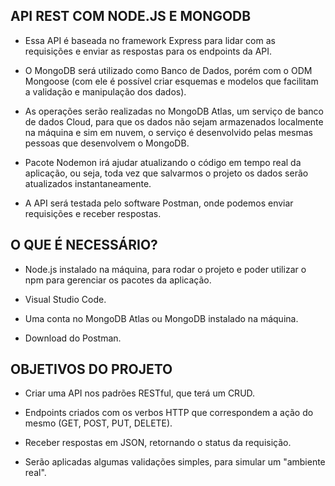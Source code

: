 ## API REST COM NODE.JS E MONGODB

- Essa API é baseada no framework Express para lidar com as requisições e enviar as respostas para os endpoints da API.

- O MongoDB será utilizado como Banco de Dados, porém com o ODM Mongoose (com ele é possível criar esquemas e modelos que facilitam a validação e manipulação dos dados).

- As operações serão realizadas no MongoDB Atlas, um serviço de banco de dados Cloud, para que os dados não sejam armazenados localmente na máquina e sim em nuvem, o serviço é desenvolvido pelas mesmas pessoas que desenvolvem o MongoDB.

- Pacote Nodemon irá ajudar atualizando o código em tempo real da aplicação, ou seja, toda vez que salvarmos o projeto os dados serão atualizados instantaneamente.

- A API será testada pelo software Postman, onde podemos enviar requisições e receber respostas.

## O QUE É NECESSÁRIO?

- Node.js instalado na máquina, para rodar o projeto e poder utilizar o npm para gerenciar os pacotes da aplicação.

- Visual Studio Code.

- Uma conta no MongoDB Atlas ou MongoDB instalado na máquina.

- Download do Postman.

## OBJETIVOS DO PROJETO

- Criar uma API nos padrões RESTful, que terá um CRUD.

- Endpoints criados com os verbos HTTP que correspondem a ação do mesmo (GET, POST, PUT, DELETE).

- Receber respostas em JSON, retornando o status da requisição.

- Serão aplicadas algumas validações simples, para simular um "ambiente real".
